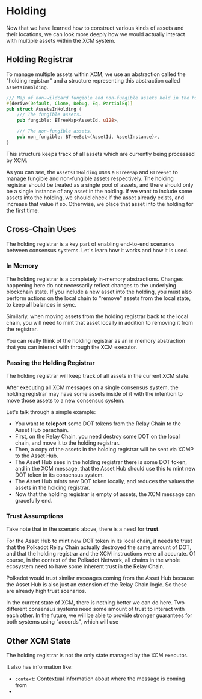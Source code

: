 # Holding

Now that we have learned how to construct various kinds of assets and their locations, we can look more deeply how we would actually interact with multiple assets within the XCM system.

## Holding Registrar

To manage multiple assets within XCM, we use an abstraction called the "holding registrar" and a structure representing this abstraction called `AssetsInHolding`.

```rust
/// Map of non-wildcard fungible and non-fungible assets held in the holding register.
#[derive(Default, Clone, Debug, Eq, PartialEq)]
pub struct AssetsInHolding {
	/// The fungible assets.
	pub fungible: BTreeMap<AssetId, u128>,

	/// The non-fungible assets.
	pub non_fungible: BTreeSet<(AssetId, AssetInstance)>,
}
```

This structure keeps track of all assets which are currently being processed by XCM.

As you can see, the `AssetsInHolding` uses a `BTreeMap` and `BTreeSet` to manage fungible and non-fungible assets respectively. The holding registrar should be treated as a single pool of assets, and there should only be a single instance of any asset in the holding. If we want to include some assets into the holding, we should check if the asset already exists, and increase that value if so. Otherwise, we place that asset into the holding for the first time.

## Cross-Chain Uses

The holding registrar is a key part of enabling end-to-end scenarios between consensus systems. Let's learn how it works and how it is used.

### In Memory

The holding registrar is a completely in-memory abstractions. Changes happening here do not necessarily reflect changes to the underlying blockchain state. If you include a new asset into the holding, you must also perform actions on the local chain to "remove" assets from the local state, to keep all balances in sync.

Similarly, when moving assets from the holding registrar back to the local chain, you will need to mint that asset locally in addition to removing it from the registrar.

You can really think of the holding registrar as an in memory abstraction that you can interact with through the XCM executor.

### Passing the Holding Registrar

The holding registrar will keep track of all assets in the current XCM state.

After executing all XCM messages on a single consensus system, the holding registrar may have some assets inside of it with the intention to move those assets to a new consensus system.

Let's talk through a simple example:

- You want to **teleport** some DOT tokens from the Relay Chain to the Asset Hub parachain.
- First, on the Relay Chain, you need destroy some DOT on the local chain, and move it to the holding registrar.
- Then, a copy of the assets in the holding registrar will be sent via XCMP to the Asset Hub.
- The Asset Hub sees in the holding registrar there is some DOT token, and in the XCM message, that the Asset Hub should use this to mint new DOT token in its consensus system.
- The Asset Hub mints new DOT token locally, and reduces the values the assets in the holding registrar.
- Now that the holding registrar is empty of assets, the XCM message can gracefully end.

### Trust Assumptions

Take note that in the scenario above, there is a need for **trust**.

For the Asset Hub to mint new DOT token in its local chain, it needs to trust that the Polkadot Relay Chain actually destroyed the same amount of DOT, and that the holding registrar and the XCM instructions were all accurate. Of course, in the context of the Polkadot Network, all chains in the whole ecosystem need to have some inherent trust in the Relay Chain.

Polkadot would trust similar messages coming from the Asset Hub because the Asset Hub is also just an extension of the Relay Chain logic. So these are already high trust scenarios.

In the current state of XCM, there is nothing better we can do here. Two different consensus systems need some amount of trust to interact with each other. In the future, we will be able to provide stronger guarantees for both systems using "accords", which will use

## Other XCM State

The holding registrar is not the only state managed by the XCM executor.

It also has information like:

- `context`: Contextual information about where the message is coming from
-
